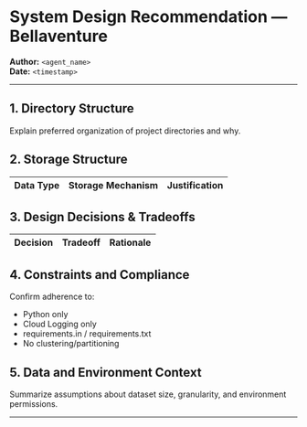 # System Design Recommendation — Bellaventure

**Author:** `<agent_name>`  
**Date:** `<timestamp>`  

---

## 1. Directory Structure

Explain preferred organization of project directories and why.  

## 2. Storage Structure

| Data Type | Storage Mechanism | Justification |
|------------|-------------------|----------------|

## 3. Design Decisions & Tradeoffs

| Decision | Tradeoff | Rationale |
|-----------|-----------|------------|

## 4. Constraints and Compliance

Confirm adherence to:  
- Python only  
- Cloud Logging only  
- requirements.in / requirements.txt  
- No clustering/partitioning  

## 5. Data and Environment Context

Summarize assumptions about dataset size, granularity, and environment permissions.

---
